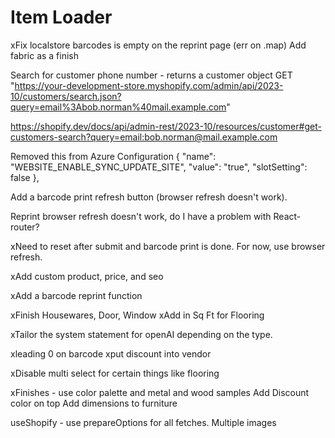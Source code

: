# Item Loader

xFix localstore barcodes is empty on the reprint page (err on .map)
Add fabric as a finish

Search for customer phone number - returns a customer object
GET "https://your-development-store.myshopify.com/admin/api/2023-10/customers/search.json?query=email%3Abob.norman%40mail.example.com"

https://shopify.dev/docs/api/admin-rest/2023-10/resources/customer#get-customers-search?query=email:bob.norman@mail.example.com

Removed this from Azure Configuration
  {
    "name": "WEBSITE_ENABLE_SYNC_UPDATE_SITE",
    "value": "true",
    "slotSetting": false
  },


Add a barcode print refresh button (browser refresh doesn't work).

Reprint browser refresh doesn't work, do I have a problem with React-router? 

xNeed to reset after submit and barcode print is done. For now, use browser refresh.

xAdd custom product, price, and seo


xAdd a barcode reprint function

xFinish Housewares, Door, Window
xAdd in Sq Ft for Flooring


xTailor the system statement for openAI depending on the type.

xleading 0 on barcode
xput discount into vendor

xDisable multi select for certain things like flooring

xFinishes - use color palette and metal and wood samples
Add Discount color on top
Add dimensions to furniture

useShopify - use prepareOptions for all fetches.
Multiple images
